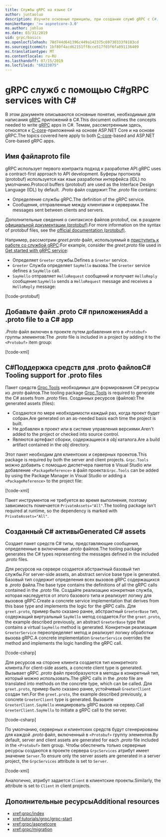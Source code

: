 ```yaml
---
title: Службы gRPC на языке C#
author: juntaoluo
description: Изучите основные принципы, при создании служб gRPC с C#.
monikerRange: '>= aspnetcore-3.0'
ms.author: johluo
ms.date: 03/31/2019
uid: grpc/basics
ms.openlocfilehash: 78d744d641396c449a142375c69730333f8183cd
ms.sourcegitcommit: 1bf80f4acd62151ff8cce517f03f6fa891136409
ms.translationtype: MT
ms.contentlocale: ru-RU
ms.lasthandoff: 07/15/2019
ms.locfileid: "68223875"
---
```

# <a name="grpc-services-with-c"></a><span data-ttu-id="0988c-103">gRPC служб с помощью C\#</span><span class="sxs-lookup"><span data-stu-id="0988c-103">gRPC services with C\#</span></span>

<span data-ttu-id="0988c-104">В этом документе описываются основные понятия, необходимые для написания [gRPC](https://grpc.io/docs/guides/) приложений в C#.</span><span class="sxs-lookup"><span data-stu-id="0988c-104">This document outlines the concepts needed to write [gRPC](https://grpc.io/docs/guides/) apps in C#.</span></span> <span data-ttu-id="0988c-105">Темам, рассмотренным здесь, относятся к [C-core](https://grpc.io/blog/grpc-stacks)-приложений на основе ASP.NET Core и на основе gRPC.</span><span class="sxs-lookup"><span data-stu-id="0988c-105">The topics covered here apply to both [C-core](https://grpc.io/blog/grpc-stacks)-based and ASP.NET Core-based gRPC apps.</span></span>

## <a name="proto-file"></a><span data-ttu-id="0988c-106">Имя файла</span><span class="sxs-lookup"><span data-stu-id="0988c-106">proto file</span></span>

<span data-ttu-id="0988c-107">gRPC использует первого контракта подход к разработке API.</span><span class="sxs-lookup"><span data-stu-id="0988c-107">gRPC uses a contract-first approach to API development.</span></span> <span data-ttu-id="0988c-108">Буферы протокола (protobuf) используется как язык разработки интерфейса (IDL) по умолчанию.</span><span class="sxs-lookup"><span data-stu-id="0988c-108">Protocol buffers (protobuf) are used as the Interface Design Language (IDL) by default.</span></span> <span data-ttu-id="0988c-109">*.Proto* файл содержит:</span><span class="sxs-lookup"><span data-stu-id="0988c-109">The *.proto* file contains:</span></span>

* <span data-ttu-id="0988c-110">Определение службы gRPC.</span><span class="sxs-lookup"><span data-stu-id="0988c-110">The definition of the gRPC service.</span></span>
* <span data-ttu-id="0988c-111">Сообщения, отправленные между клиентами и серверами.</span><span class="sxs-lookup"><span data-stu-id="0988c-111">The messages sent between clients and servers.</span></span>

<span data-ttu-id="0988c-112">Дополнительные сведения о синтаксисе файлов protobuf, см. в разделе [официальной документации (protobuf)](https://developers.google.com/protocol-buffers/docs/proto3).</span><span class="sxs-lookup"><span data-stu-id="0988c-112">For more information on the syntax of protobuf files, see the [official documentation (protobuf)](https://developers.google.com/protocol-buffers/docs/proto3).</span></span>

<span data-ttu-id="0988c-113">Например, рассмотрим *greet.proto* файл, используемый в [приступить к работе со службой gRPC](xref:tutorials/grpc/grpc-start):</span><span class="sxs-lookup"><span data-stu-id="0988c-113">For example, consider the *greet.proto* file used in [Get started with gRPC service](xref:tutorials/grpc/grpc-start):</span></span>

* <span data-ttu-id="0988c-114">Определяет `Greeter` службы.</span><span class="sxs-lookup"><span data-stu-id="0988c-114">Defines a `Greeter` service.</span></span>
* <span data-ttu-id="0988c-115">`Greeter` Служба определяет `SayHello` вызова.</span><span class="sxs-lookup"><span data-stu-id="0988c-115">The `Greeter` service defines a `SayHello` call.</span></span>
* <span data-ttu-id="0988c-116">`SayHello` отправляет `HelloRequest` сообщений и получает `HelloReply` сообщение:</span><span class="sxs-lookup"><span data-stu-id="0988c-116">`SayHello` sends a `HelloRequest` message and receives a `HelloReply` message:</span></span>

[!code-protobuf[](~/tutorials//grpc/grpc-start/sample/GrpcGreeter/Protos/greet.proto)]

## <a name="add-a-proto-file-to-a-c-app"></a><span data-ttu-id="0988c-117">Добавьте файл .proto C\# приложения</span><span class="sxs-lookup"><span data-stu-id="0988c-117">Add a .proto file to a C\# app</span></span>

<span data-ttu-id="0988c-118">*.Proto* файл включен в проекте путем добавления его в `<Protobuf>` группы элементов:</span><span class="sxs-lookup"><span data-stu-id="0988c-118">The *.proto* file is included in a project by adding it to the `<Protobuf>` item group:</span></span>

[!code-xml[](~/tutorials/grpc/grpc-start/sample/GrpcGreeter/GrpcGreeter.csproj?highlight=2&range=7-9)]

## <a name="c-tooling-support-for-proto-files"></a><span data-ttu-id="0988c-119">C#Поддержка средств для .proto файлов</span><span class="sxs-lookup"><span data-stu-id="0988c-119">C# Tooling support for .proto files</span></span>

<span data-ttu-id="0988c-120">Пакет средств [Grpc.Tools](https://www.nuget.org/packages/Grpc.Tools/) необходимых для формирования C# ресурсы из *.proto* файлов.</span><span class="sxs-lookup"><span data-stu-id="0988c-120">The tooling package [Grpc.Tools](https://www.nuget.org/packages/Grpc.Tools/) is required to generate the C# assets from *.proto* files.</span></span> <span data-ttu-id="0988c-121">Созданных ресурсов (файлов):</span><span class="sxs-lookup"><span data-stu-id="0988c-121">The generated assets (files):</span></span>

* <span data-ttu-id="0988c-122">Создаются по мере необходимости каждый раз, когда проект будет собран.</span><span class="sxs-lookup"><span data-stu-id="0988c-122">Are generated on an as-needed basis each time the project is built.</span></span>
* <span data-ttu-id="0988c-123">Не добавлен в проект или в системе управления версиями.</span><span class="sxs-lookup"><span data-stu-id="0988c-123">Aren't added to the project or checked into source control.</span></span>
* <span data-ttu-id="0988c-124">Являются артефакт сборки, содержащиеся в *obj* каталога.</span><span class="sxs-lookup"><span data-stu-id="0988c-124">Are a build artifact contained in the *obj* directory.</span></span>

<span data-ttu-id="0988c-125">Этот пакет необходим для клиентских и серверных проектов.</span><span class="sxs-lookup"><span data-stu-id="0988c-125">This package is required by both the server and client projects.</span></span> <span data-ttu-id="0988c-126">`Grpc.Tools` можно добавить с помощью диспетчера пакетов в Visual Studio или добавление `<PackageReference>` в файл проекта:</span><span class="sxs-lookup"><span data-stu-id="0988c-126">`Grpc.Tools` can be added by using the Package Manager in Visual Studio or adding a `<PackageReference>` to the project file:</span></span>

[!code-xml[](~/tutorials/grpc/grpc-start/sample/GrpcGreeter/GrpcGreeter.csproj?highlight=1&range=15)]

<span data-ttu-id="0988c-127">Пакет инструментов не требуется во время выполнения, поэтому зависимость помечается `PrivateAssets="All"`.</span><span class="sxs-lookup"><span data-stu-id="0988c-127">The tooling package isn't required at runtime, so the dependency is marked with `PrivateAssets="All"`.</span></span>

## <a name="generated-c-assets"></a><span data-ttu-id="0988c-128">Созданный C# активы</span><span class="sxs-lookup"><span data-stu-id="0988c-128">Generated C# assets</span></span>

<span data-ttu-id="0988c-129">Создает пакет средств C# типы, представляющие сообщения, определенные в включенные *.proto* файлов.</span><span class="sxs-lookup"><span data-stu-id="0988c-129">The tooling package generates the C# types representing the messages defined in the included *.proto* files.</span></span>

<span data-ttu-id="0988c-130">Для ресурсов на сервере создается абстрактный базовый тип службы.</span><span class="sxs-lookup"><span data-stu-id="0988c-130">For server-side assets, an abstract service base type is generated.</span></span> <span data-ttu-id="0988c-131">Базовый тип содержит определения всех вызовов gRPC содержащихся в *.proto* файла.</span><span class="sxs-lookup"><span data-stu-id="0988c-131">The base type contains the definitions of all the gRPC calls contained in the *.proto* file.</span></span> <span data-ttu-id="0988c-132">Создайте реализацию конкретная служба, которая наследуется от этого базового типа и реализует логику для вызовов gRPC.</span><span class="sxs-lookup"><span data-stu-id="0988c-132">Create a concrete service implementation that derives from this base type and implements the logic for the gRPC calls.</span></span> <span data-ttu-id="0988c-133">Для `greet.proto`, пример было сказано ранее, абстрактный `GreeterBase` тип, содержащий виртуальный `SayHello` метод создается.</span><span class="sxs-lookup"><span data-stu-id="0988c-133">For the `greet.proto`, the example described previously, an abstract `GreeterBase` type that contains a virtual `SayHello` method is generated.</span></span> <span data-ttu-id="0988c-134">Конкретная реализация `GreeterService` переопределяет метод и реализует логику обработки вызова gRPC.</span><span class="sxs-lookup"><span data-stu-id="0988c-134">A concrete implementation `GreeterService` overrides the method and implements the logic handling the gRPC call.</span></span>

[!code-csharp[](~/tutorials//grpc/grpc-start/sample/GrpcGreeter/Services/GreeterService.cs?name=snippet)]

<span data-ttu-id="0988c-135">Для ресурсов на стороне клиента создается тип конкретного клиента.</span><span class="sxs-lookup"><span data-stu-id="0988c-135">For client-side assets, a concrete client type is generated.</span></span> <span data-ttu-id="0988c-136">Вызывает gRPC *.proto* файл преобразуются в методы в конкретный тип, который можно использовать.</span><span class="sxs-lookup"><span data-stu-id="0988c-136">The gRPC calls in the *.proto* file are translated into methods on the concrete type, which can be called.</span></span> <span data-ttu-id="0988c-137">Для `greet.proto`, пример было сказано ранее, устойчивый `GreeterClient` создан тип.</span><span class="sxs-lookup"><span data-stu-id="0988c-137">For the `greet.proto`, the example described previously, a concrete `GreeterClient` type is generated.</span></span> <span data-ttu-id="0988c-138">Вызовите `GreeterClient.SayHello` инициировать gRPC вызов на сервер.</span><span class="sxs-lookup"><span data-stu-id="0988c-138">Call `GreeterClient.SayHello` to initiate a gRPC call to the server.</span></span>

[!code-csharp[](~/tutorials//grpc/grpc-start/sample/GrpcGreeterClient/Program.cs?highlight=5-8&name=snippet)]

<span data-ttu-id="0988c-139">По умолчанию, серверных и клиентских средств будут сгенерированы для каждой *.proto* файл, включенный в `<Protobuf>` группу элементов.</span><span class="sxs-lookup"><span data-stu-id="0988c-139">By default, server and client assets are generated for each *.proto* file included in the `<Protobuf>` item group.</span></span> <span data-ttu-id="0988c-140">Чтобы обеспечить только серверные ресурсы создаются в проекте сервера `GrpcServices` атрибут имеет значение `Server`.</span><span class="sxs-lookup"><span data-stu-id="0988c-140">To ensure only the server assets are generated in a server project, the `GrpcServices` attribute is set to `Server`.</span></span>

[!code-xml[](~/tutorials//grpc/grpc-start/sample/GrpcGreeter/GrpcGreeter.csproj?highlight=2&range=7-9)]

<span data-ttu-id="0988c-141">Аналогично, атрибут задается `Client` в клиентские проекты.</span><span class="sxs-lookup"><span data-stu-id="0988c-141">Similarly, the attribute is set to `Client` in client projects.</span></span>

## <a name="additional-resources"></a><span data-ttu-id="0988c-142">Дополнительные ресурсы</span><span class="sxs-lookup"><span data-stu-id="0988c-142">Additional resources</span></span>

* <xref:grpc/index>
* <xref:tutorials/grpc/grpc-start>
* <xref:grpc/aspnetcore>
* <xref:grpc/migration>
